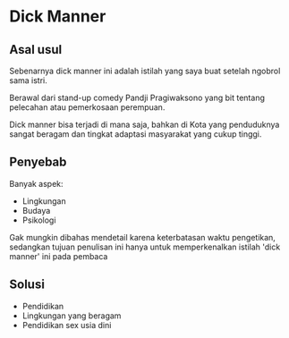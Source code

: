 # Dick Manner

## Asal usul

Sebenarnya dick manner ini adalah istilah yang saya buat setelah ngobrol sama istri. 

Berawal dari stand-up comedy Pandji Pragiwaksono yang bit tentang pelecahan atau pemerkosaan perempuan.

Dick manner bisa terjadi di mana saja, bahkan di Kota yang penduduknya sangat beragam dan tingkat adaptasi masyarakat yang cukup tinggi.

## Penyebab

Banyak aspek:    
- Lingkungan   
- Budaya    
- Psikologi

Gak mungkin dibahas mendetail karena keterbatasan waktu pengetikan, sedangkan tujuan penulisan ini hanya untuk memperkenalkan istilah 'dick manner' ini pada pembaca

## Solusi

- Pendidikan
- Lingkungan yang beragam
- Pendidikan sex usia dini
